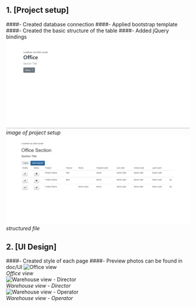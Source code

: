 ## 1. [Project setup]

####- Created database connection
####- Applied bootstrap template
####- Created the basic structure of the table
####- Added jQuery bindings
![Project setup](changelog_images/1_1.png)<br/>
_image of project setup_<br/>
![Structure](changelog_images/1_2.png)<br/>
_structured file_<br/>

## 2. [UI Design]

####- Created style of each page
####- Preview photos can be found in doc/UI
![Office view](changelog_images/3_1.png)<br/>
_Office view_<br/>
![Warehouse view - Director](changelog_images/3_2.png)<br/>
_Warehouse view - Director_<br/>
![Warehouse view - Operator](changelog_images/3_3.png)<br/>
_Warehouse view - Operator_<br/>
